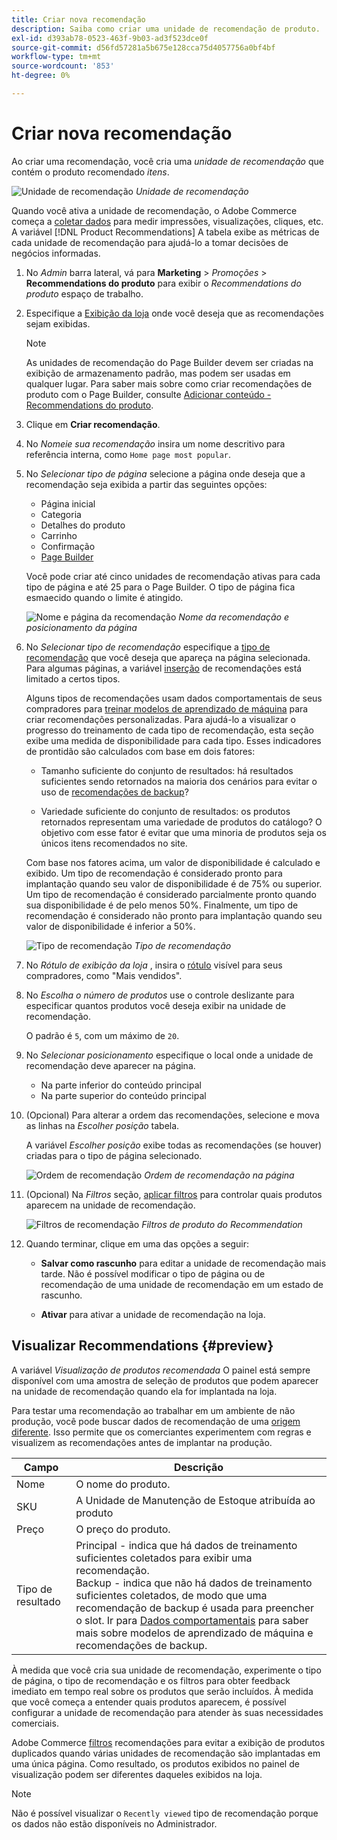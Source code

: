 ```yaml
---
title: Criar nova recomendação
description: Saiba como criar uma unidade de recomendação de produto.
exl-id: d393ab78-0523-463f-9b03-ad3f523dce0f
source-git-commit: d56fd57281a5b675e128cca75d4057756a0bf4bf
workflow-type: tm+mt
source-wordcount: '853'
ht-degree: 0%

---
```


# Criar nova recomendação

Ao criar uma recomendação, você cria uma _unidade de recomendação_ que contém o produto recomendado _itens_.

![Unidade de recomendação](assets/unit.png)
_Unidade de recomendação_

Quando você ativa a unidade de recomendação, o Adobe Commerce começa a [coletar dados](workspace.md) para medir impressões, visualizações, cliques, etc. A variável [!DNL Product Recommendations] A tabela exibe as métricas de cada unidade de recomendação para ajudá-lo a tomar decisões de negócios informadas.

1. No _Admin_ barra lateral, vá para **Marketing** > _Promoções_ > **Recommendations do produto** para exibir o _Recommendations do produto_ espaço de trabalho.

1. Especifique a [Exibição da loja](https://experienceleague.adobe.com/docs/commerce-admin/start/setup/websites-stores-views.html#scope-settings) onde você deseja que as recomendações sejam exibidas.

   >[!NOTE]
   >
   > As unidades de recomendação do Page Builder devem ser criadas na exibição de armazenamento padrão, mas podem ser usadas em qualquer lugar. Para saber mais sobre como criar recomendações de produto com o Page Builder, consulte [Adicionar conteúdo - Recommendations do produto](https://experienceleague.adobe.com/docs/commerce-admin/page-builder/add-content/recommendations.html).

1. Clique em **Criar recomendação**.

1. No _Nomeie sua recomendação_ insira um nome descritivo para referência interna, como `Home page most popular`.

1. No _Selecionar tipo de página_ selecione a página onde deseja que a recomendação seja exibida a partir das seguintes opções:

   - Página inicial
   - Categoria
   - Detalhes do produto
   - Carrinho
   - Confirmação
   - [Page Builder](https://experienceleague.adobe.com/docs/commerce-admin/page-builder/add-content/recommendations.html)

   Você pode criar até cinco unidades de recomendação ativas para cada tipo de página e até 25 para o Page Builder. O tipo de página fica esmaecido quando o limite é atingido.

   ![Nome e página da recomendação](assets/create-recommendation.png)
   _Nome da recomendação e posicionamento da página_

1. No _Selecionar tipo de recomendação_ especifique a [tipo de recomendação](type.md) que você deseja que apareça na página selecionada. Para algumas páginas, a variável [inserção](placement.md) de recomendações está limitado a certos tipos.

   Alguns tipos de recomendações usam dados comportamentais de seus compradores para [treinar modelos de aprendizado de máquina](behavioral-data.md) para criar recomendações personalizadas. Para ajudá-lo a visualizar o progresso do treinamento de cada tipo de recomendação, esta seção exibe uma medida de disponibilidade para cada tipo. Esses indicadores de prontidão são calculados com base em dois fatores:

   - Tamanho suficiente do conjunto de resultados: há resultados suficientes sendo retornados na maioria dos cenários para evitar o uso de [recomendações de backup](behavioral-data.md#backuprecs)?

   - Variedade suficiente do conjunto de resultados: os produtos retornados representam uma variedade de produtos do catálogo? O objetivo com esse fator é evitar que uma minoria de produtos seja os únicos itens recomendados no site.

   Com base nos fatores acima, um valor de disponibilidade é calculado e exibido. Um tipo de recomendação é considerado pronto para implantação quando seu valor de disponibilidade é de 75% ou superior. Um tipo de recomendação é considerado parcialmente pronto quando sua disponibilidade é de pelo menos 50%. Finalmente, um tipo de recomendação é considerado não pronto para implantação quando seu valor de disponibilidade é inferior a 50%.

   ![Tipo de recomendação](assets/create-recommendation-select-type.png)
   _Tipo de recomendação_

1. No _Rótulo de exibição da loja_ , insira o [rótulo](placement.md#recommendation-labels) visível para seus compradores, como &quot;Mais vendidos&quot;.

1. No _Escolha o número de produtos_ use o controle deslizante para especificar quantos produtos você deseja exibir na unidade de recomendação.

   O padrão é `5`, com um máximo de `20`.

1. No _Selecionar posicionamento_ especifique o local onde a unidade de recomendação deve aparecer na página.

   - Na parte inferior do conteúdo principal
   - Na parte superior do conteúdo principal

1. (Opcional) Para alterar a ordem das recomendações, selecione e mova as linhas na _Escolher posição_ tabela.

   A variável _Escolher posição_ exibe todas as recomendações (se houver) criadas para o tipo de página selecionado.

   ![Ordem de recomendação](assets/create-recommendation-select-placement.png)
   _Ordem de recomendação na página_

1. (Opcional) Na _Filtros_ seção, [aplicar filtros](filters.md) para controlar quais produtos aparecem na unidade de recomendação.

   ![Filtros de recomendação](assets/create-recommendation-filter-products.png)
   _Filtros de produto do Recommendation_

1. Quando terminar, clique em uma das opções a seguir:

   - **Salvar como rascunho** para editar a unidade de recomendação mais tarde. Não é possível modificar o tipo de página ou de recomendação de uma unidade de recomendação em um estado de rascunho.

   - **Ativar** para ativar a unidade de recomendação na loja.

## Visualizar Recommendations {#preview}

A variável _Visualização de produtos recomendada_ O painel está sempre disponível com uma amostra de seleção de produtos que podem aparecer na unidade de recomendação quando ela for implantada na loja.

Para testar uma recomendação ao trabalhar em um ambiente de não produção, você pode buscar dados de recomendação de uma [origem diferente](settings.md). Isso permite que os comerciantes experimentem com regras e visualizem as recomendações antes de implantar na produção.

| Campo | Descrição |
|---|---|
| Nome | O nome do produto. |
| SKU | A Unidade de Manutenção de Estoque atribuída ao produto |
| Preço | O preço do produto. |
| Tipo de resultado | Principal - indica que há dados de treinamento suficientes coletados para exibir uma recomendação.<br />Backup - indica que não há dados de treinamento suficientes coletados, de modo que uma recomendação de backup é usada para preencher o slot. Ir para [Dados comportamentais](behavioral-data.md) para saber mais sobre modelos de aprendizado de máquina e recomendações de backup. |

À medida que você cria sua unidade de recomendação, experimente o tipo de página, o tipo de recomendação e os filtros para obter feedback imediato em tempo real sobre os produtos que serão incluídos. À medida que você começa a entender quais produtos aparecem, é possível configurar a unidade de recomendação para atender às suas necessidades comerciais.

Adobe Commerce [filtros](filters.md) recomendações para evitar a exibição de produtos duplicados quando várias unidades de recomendação são implantadas em uma única página. Como resultado, os produtos exibidos no painel de visualização podem ser diferentes daqueles exibidos na loja.

>[!NOTE]
>
> Não é possível visualizar o `Recently viewed` tipo de recomendação porque os dados não estão disponíveis no Administrador.
